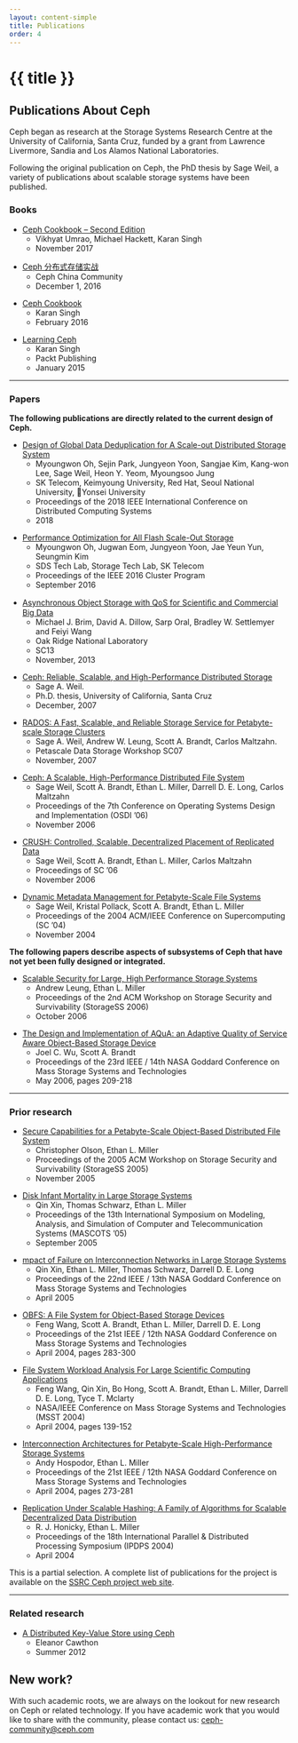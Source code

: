 ```yaml
---
layout: content-simple
title: Publications
order: 4
---
```


# {{ title }}

## Publications About Ceph

Ceph began as research at the Storage Systems Research Centre at the University of California, Santa Cruz, funded by a grant from Lawrence Livermore, Sandia and Los Alamos National Laboratories.

Following the original publication on Ceph, the PhD thesis by Sage Weil, a variety of publications about scalable storage systems have been published.

### Books

- [Ceph Cookbook – Second Edition](https://www.packtpub.com/virtualization-and-cloud/ceph-cookbook-second-edition)
  - Vikhyat Umrao, Michael Hackett, Karan Singh
  - November 2017

* [Ceph 分布式存储实战](https://www.amazon.cn/Ceph-Ceph/dp/B01N4AER2C/ref=tmm_pap_swatch_0)
  - Ceph China Community
  - December 1, 2016

- [Ceph Cookbook](https://www.packtpub.com/virtualization-and-cloud/ceph-cookbook)
  - Karan Singh
  - February 2016

* [Learning Ceph](https://www.packtpub.com/virtualization-and-cloud/learning-ceph)
  - Karan Singh
  - Packt Publishing
  - January 2015

---

### Papers

**The following publications are directly related to the current design of Ceph.**

- [Design of Global Data Deduplication for A Scale-out Distributed Storage System](https://ceph.com/wp-content/uploads/2018/07/ICDCS_2018_mwoh.pdf)
  - Myoungwon Oh, Sejin Park, Jungyeon Yoon, Sangjae Kim, Kang-won Lee, Sage Weil, Heon Y. Yeom, Myoungsoo Jung
  - SK Telecom, Keimyoung University, Red Hat, Seoul National University, Yonsei University
  - Proceedings of the 2018 IEEE International Conference on Distributed Computing Systems
  - 2018

* [Performance Optimization for All Flash Scale-Out Storage](http://ceph.com/wp-content/uploads/2017/03/performance_optimization_for_all_flash_scale-out_storage-SK_Telecom.pdf)
  - Myoungwon Oh, Jugwan Eom, Jungyeon Yoon, Jae Yeun Yun, Seungmin Kim
  - SDS Tech Lab, Storage Tech Lab, SK Telecom
  - Proceedings of the IEEE 2016 Cluster Program
  - September 2016

- [Asynchronous Object Storage with QoS for Scientiﬁc and Commercial Big Data](http://www.pdsw.org/pdsw13/papers/p7-pdsw13-brim.pdf)
  - Michael J. Brim, David A. Dillow, Sarp Oral, Bradley W. Settlemyer and Feiyi Wang
  - Oak Ridge National Laboratory
  - SC13
  - November, 2013

* [Ceph: Reliable, Scalable, and High-Performance Distributed Storage](https://ceph.com/wp-content/uploads/2016/08/weil-thesis.pdf)
  - Sage A. Weil.
  - Ph.D. thesis, University of California, Santa Cruz
  - December, 2007

- [RADOS: A Fast, Scalable, and Reliable Storage Service for Petabyte-scale Storage Clusters](https://ceph.com/wp-content/uploads/2016/08/weil-rados-pdsw07.pdf)
  - Sage A. Weil, Andrew W. Leung, Scott A. Brandt, Carlos Maltzahn.
  - Petascale Data Storage Workshop SC07
  - November, 2007

* [Ceph: A Scalable, High-Performance Distributed File System](http://ceph.com/wp-content/uploads/2016/08/weil-ceph-osdi06.pdf)
  - Sage Weil, Scott A. Brandt, Ethan L. Miller, Darrell D. E. Long, Carlos Maltzahn
  - Proceedings of the 7th Conference on Operating Systems Design and Implementation (OSDI ’06)
  - November 2006

- [CRUSH: Controlled, Scalable, Decentralized Placement of Replicated Data](http://ceph.com/wp-content/uploads/2016/08/weil-crush-sc06.pdf)
  - Sage Weil, Scott A. Brandt, Ethan L. Miller, Carlos Maltzahn
  - Proceedings of SC ’06
  - November 2006

* [Dynamic Metadata Management for Petabyte-Scale File Systems](http://ceph.com/wp-content/uploads/2016/08/weil-mds-sc04.pdf)
  - Sage Weil, Kristal Pollack, Scott A. Brandt, Ethan L. Miller
  - Proceedings of the 2004 ACM/IEEE Conference on Supercomputing (SC ’04)
  - November 2004

**The following papers describe aspects of subsystems of Ceph that have not yet been fully designed or integrated.**

- [Scalable Security for Large, High Performance Storage Systems](http://www.ssrc.ucsc.edu/Papers/leung-storagess06.pdf)
  - Andrew Leung, Ethan L. Miller
  - Proceedings of the 2nd ACM Workshop on Storage Security and Survivability (StorageSS 2006)
  - October 2006

* [The Design and Implementation of AQuA: an Adaptive Quality of Service Aware Object-Based Storage Device](http://www.ssrc.ucsc.edu/Papers/wu-mss06.pdf)
  - Joel C. Wu, Scott A. Brandt
  - Proceedings of the 23rd IEEE / 14th NASA Goddard Conference on Mass Storage Systems and Technologies
  - May 2006, pages 209-218

---

### Prior research

- [Secure Capabilities for a Petabyte-Scale Object-Based Distributed File System](http://www.cs.ucsc.edu/%7Eelm/Papers/storagess05.pdf)
  - Christopher Olson, Ethan L. Miller
  - Proceedings of the 2005 ACM Workshop on Storage Security and Survivability (StorageSS 2005)
  - November 2005

* [Disk Infant Mortality in Large Storage Systems](http://www.ssrc.ucsc.edu/Papers/xin-mascots05.pdf)
  - Qin Xin, Thomas Schwarz, Ethan L. Miller
  - Proceedings of the 13th International Symposium on Modeling, Analysis, and Simulation of Computer and Telecommunication Systems (MASCOTS ’05)
  - September 2005

- [mpact of Failure on Interconnection Networks in Large Storage Systems](http://www.ssrc.ucsc.edu/Papers/xin-mss05.pdf)
  - Qin Xin, Ethan L. Miller, Thomas Schwarz, Darrell D. E. Long
  - Proceedings of the 22nd IEEE / 13th NASA Goddard Conference on Mass Storage Systems and Technologies
  - April 2005

* [OBFS: A File System for Object-Based Storage Devices](http://ssrc.cse.ucsc.edu/Papers/wang-mss04b.pdf)
  - Feng Wang, Scott A. Brandt, Ethan L. Miller, Darrell D. E. Long
  - Proceedings of the 21st IEEE / 12th NASA Goddard Conference on Mass Storage Systems and Technologies
  - April 2004, pages 283-300

- [File System Workload Analysis For Large Scientific Computing Applications](http://ssrc.cse.ucsc.edu/Papers/wang-msst04c.pdf)
  - Feng Wang, Qin Xin, Bo Hong, Scott A. Brandt, Ethan L. Miller, Darrell D. E. Long, Tyce T. Mclarty
  - NASA/IEEE Conference on Mass Storage Systems and Technologies (MSST 2004)
  - April 2004, pages 139-152

* [Interconnection Architectures for Petabyte-Scale High-Performance Storage Systems](http://www.ssrc.ucsc.edu/Papers/hospodor-mss04.pdf)
  - Andy Hospodor, Ethan L. Miller
  - Proceedings of the 21st IEEE / 12th NASA Goddard Conference on Mass Storage Systems and Technologies
  - April 2004, pages 273-281

- [Replication Under Scalable Hashing: A Family of Algorithms for Scalable Decentralized Data Distribution](http://www.ssrc.ucsc.edu/Papers/honicky-ipdps04.pdf)
  - R. J. Honicky, Ethan L. Miller
  - Proceedings of the 18th International Parallel & Distributed Processing Symposium (IPDPS 2004)
  - April 2004

This is a partial selection. A complete list of publications for the project is available on the [SSRC Ceph project web site](http://ssrc.cse.ucsc.edu/proj/ceph.html).

---

### Related research

- [A Distributed Key-Value Store using Ceph](http://ceph.com/wp-content/uploads/2017/01/CawthonKeyValueStore.pdf)
  - Eleanor Cawthon
  - Summer 2012

## New work?

With such academic roots, we are always on the lookout for new research on Ceph or related technology. If you have academic work that you would like to share with the community, please contact us: <ceph-community@ceph.com>
